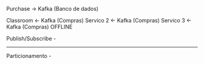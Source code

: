 Purchase -> Kafka (Banco de dados)

Classroom <- Kafka (Compras)
Servico 2 <- Kafka (Compras)
Servico 3 <- Kafka (Compras) OFFLINE

Publish/Subscribe -

---

Particionamento - 
